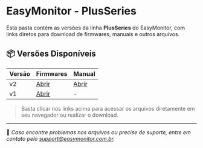 # EasyMonitor - PlusSeries

Esta pasta contém as versões da linha **PlusSeries** do EasyMonitor, com links diretos para download de firmwares, manuais e outros arquivos.

## 📦 Versões Disponíveis

| Versão | Firmwares | Manual |
|--------|----------|--------|
| v2     | [Abrir](./v2/firmware/) | [Abrir](./v2/manual/manual-do-usuario-em-plus-v2.pdf) |
| v1     | [Abrir](./v1/firmware/) | - |

> Basta clicar nos links acima para acessar os arquivos diretamente em seu navegador ou realizar o download.

---

📌 *Caso encontre problemas nos arquivos ou precise de suporte, entre em contato pelo [support@easymonitor.com.br](mailto:support@easymonitor.com.br).*
